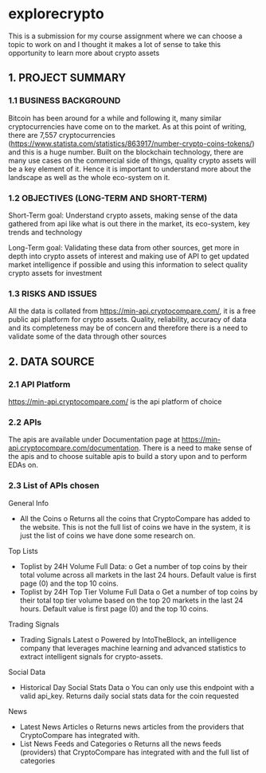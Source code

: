 # explorecrypto
This is a submission for my course assignment where we can choose a topic to work on and I thought it makes a lot of sense to take this opportunity to learn more about crypto assets

## 1.	PROJECT SUMMARY
### 1.1	BUSINESS BACKGROUND
Bitcoin has been around for a while and following it, many similar cryptocurrencies have come on to the market. As at this point of writing, there are 7,557 cryptocurrencies (https://www.statista.com/statistics/863917/number-crypto-coins-tokens/) and this is a huge number. Built on the blockchain technology, there are many use cases on the commercial side of things, quality crypto assets will be a key element of it. Hence it is important to understand more about the landscape as well as the whole eco-system on it.

### 1.2	OBJECTIVES (LONG-TERM AND SHORT-TERM)
Short-Term goal: 
Understand crypto assets, making sense of the data gathered from api like what is out there in the market, its eco-system, key trends and technology

Long-Term goal: 
Validating these data from other sources, get more in depth into crypto assets of interest and making use of API to get updated market intelligence if possible and using this information to select quality crypto assets for investment

### 1.3	RISKS AND ISSUES
All the data is collated from https://min-api.cryptocompare.com/, it is a free public api platform for crypto assets. Quality, reliability, accuracy of data and its completeness may be of concern and therefore there is a need to validate some of the data through other sources

## 2.	DATA SOURCE
### 2.1	API Platform
https://min-api.cryptocompare.com/ is the api platform of choice 

### 2.2	APIs
The apis are available under Documentation page at https://min-api.cryptocompare.com/documentation. There is a need to make sense of the apis and to choose suitable apis to build a story upon and to perform EDAs on.

### 2.3	List of APIs chosen
General Info
-	All the Coins
o	Returns all the coins that CryptoCompare has added to the website. This is not the full list of coins we have in the system, it is just the list of coins we have done some research on.

Top Lists
-	Toplist by 24H Volume Full Data:
o	Get a number of top coins by their total volume across all markets in the last 24 hours. Default value is first page (0) and the top 10 coins.
-	Toplist by 24H Top Tier Volume Full Data
o	Get a number of top coins by their total top tier volume based on the top 20 markets in the last 24 hours. Default value is first page (0) and the top 10 coins.

Trading Signals
-	Trading Signals Latest
o	Powered by IntoTheBlock, an intelligence company that leverages machine learning and advanced statistics to extract intelligent signals for crypto-assets.

Social Data
-	Historical Day Social Stats Data
o	You can only use this endpoint with a valid api_key. Returns daily social stats data for the coin requested

News
-	Latest News Articles
o	Returns news articles from the providers that CryptoCompare has integrated with.
-	List News Feeds and Categories
o	Returns all the news feeds (providers) that CryptoCompare has integrated with and the full list of categories

